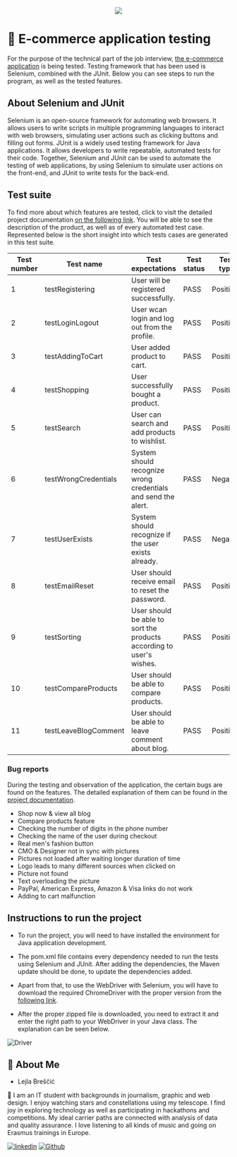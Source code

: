 <p align="center">
  <img src="https://media.tenor.com/cI3eAVLXj48AAAAC/hello-world.gif" />


  

# 🔗 E-commerce application testing
For the purpose of the technical part of the job interview, [the e-commerce application](https://shop.demoqa.com/) is being tested. Testing framework that has been used is Selenium, combined with the JUnit. Below you can see steps to run the program, as well as the tested features. 
## About Selenium and JUnit
Selenium is an open-source framework for automating web browsers. It allows users to write scripts in multiple programming languages to interact with web browsers, simulating user actions such as clicking buttons and filling out forms. JUnit is a widely used testing framework for Java applications. It allows developers to write repeatable, automated tests for their code. Together, Selenium and JUnit can be used to automate the testing of web applications, by using Selenium to simulate user actions on the front-end, and JUnit to write tests for the back-end.
## Test suite
To find more about which features are tested, click to visit the detailed project
documentation [on the following link](https://drive.google.com/drive/folders/1MDl8HWSn33nP5kmHbFEPQ8tgAe8rVJcH?usp=sharing).
You will be able to see the description of the product, as well as of every automated test case. Represented below is the short insight into which tests cases are generated in this test suite. 


Test number | Test name |Test expectations  | Test status | Test type |
--- | --- | --- | --- |--- |
1 | testRegistering | User will be registered successfully. | PASS | Positive  |
2 | testLoginLogout | User wcan login and log out from the profile. | PASS  | Positive |
3 | testAddingToCart | User added product to cart. | PASS  | Positive |
4 | testShopping | User successfully bought a product. | PASS | Positive
5 |testSearch | User can search and add products to wishlist.| PASS | Positive
6 | testWrongCredentials |System should recognize wrong credentials and send the alert. | PASS | Negative
7 | testUserExists | System should recognize if the user exists already. |PASS | Negative 
8 | testEmailReset | User should receive email to reset the password. | PASS | Positive
9 | testSorting | User should be able to sort the products according to user's wishes. | PASS | Positive
10 | testCompareProducts | User should be able to compare products. | PASS | Positive
11 | testLeaveBlogComment | User should be able to leave comment about blog. | PASS |Positive

### Bug reports
During the testing and observation of the application, the certain bugs are found on the features. The detailed explanation of them can be found in the [project documentation](https://drive.google.com/drive/folders/1MDl8HWSn33nP5kmHbFEPQ8tgAe8rVJcH?usp=sharing). 
- Shop now & view all blog 
- Compare products feature
- Checking the number of digits in the phone number
- Checking the name of the user during checkout
- Real men's fashion button
- CMO & Designer not in sync with pictures 
- Pictures not loaded after waiting longer duration of time
- Logo leads to many different sources when clicked on
- Picture not found 
- Text overloading the picture
- PayPal, American Express, Amazon & Visa links do not work
- Adding to cart malfunction




## Instructions to run the project
- To run the project, you will need to have installed the environment for Java application development. 

- The pom.xml file contains every dependency needed to run the tests using Selenium and JUnit. After adding the dependencies, the Maven update should be done, to update the dependencies added.
- Apart from that, to use the WebDriver with Selenium, you will have to download the required ChromeDriver with the proper version from the [following link](https://chromedriver.chromium.org/downloads). 
- After the proper zipped file is downloaded, you need to extract it and enter the right path to your WebDriver in your Java class. The explanation can be seen below. 

![Driver](https://static.javatpoint.com/tutorial/selenium/images/selenium-webdriver-first-test-case12.png)

## 🚀 About Me
- Lejla Breščić

🔗 I am an IT student with backgrounds in journalism, graphic and web design. I
enjoy watching stars and constellations using my telescope. I find joy in
exploring technology as well as participating in hackathons and
competitions. My ideal carrier paths are connected with analysis of data and quality assurance.
I love listening to all kinds of music and going on Erasmus
trainings in Europe.

[![linkedin](https://img.shields.io/badge/linkedin-0A66C2?style=for-the-badge&logo=linkedin&logoColor=white)](https://www.linkedin.com/in/lejlabrescic/)
[![Github](https://camo.githubusercontent.com/b2d1ae072c968dbeaf2232f0e1071ae5a7b218b11caec1ae5c69c10ef370a3cc/68747470733a2f2f696d672e736869656c64732e696f2f62616467652f6769746875622d2532333234323932652e7376673f267374796c653d666f722d7468652d6261646765266c6f676f3d676974687562266c6f676f436f6c6f723d7768697465)](https://github.com/lejlabrescic)
